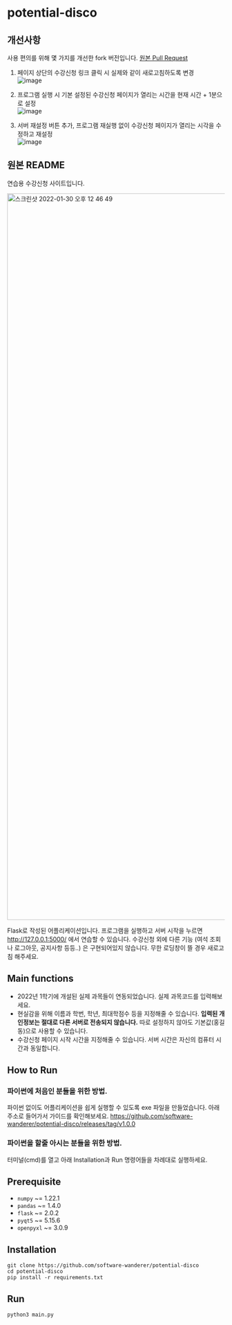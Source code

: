 # potential-disco

## 개선사항
사용 편의를 위해 몇 가지를 개선한 fork 버전입니다. [원본 Pull Request](https://github.com/software-wanderer/potential-disco/pull/1)  

1. 페이지 상단의 수강신청 링크 클릭 시 실제와 같이 새로고침하도록 변경  
![image](https://user-images.githubusercontent.com/17094868/153767836-95e3750f-8908-46c7-9d64-86f14b9b8aa4.png)  

2. 프로그램 실행 시 기본 설정된 수강신청 페이지가 열리는 시간을 현재 시간 + 1분으로 설정  
![image](https://user-images.githubusercontent.com/17094868/153767906-f229d56b-b47b-474d-90e1-d7a9293d5974.png)  

3. 서버 재설정 버튼 추가, 프로그램 재실행 없이 수강신청 페이지가 열리는 시각을 수정하고 재설정  
![image](https://user-images.githubusercontent.com/17094868/153767921-7cda3b0b-dc7a-436c-91ff-27fbc2e546fe.png)

## 원본 README
연습용 수강신청 사이트입니다. 

<img width="1680" alt="스크린샷 2022-01-30 오후 12 46 49" src="https://user-images.githubusercontent.com/98575585/151685906-67aca09d-ed39-4fca-aa82-8a0206ea9531.png">

Flask로 작성된 어플리케이션입니다. 프로그램을 실행하고 서버 시작을 누르면 http://127.0.0.1:5000/ 에서 연습할 수 있습니다. 
수강신청 외에 다른 기능 (여석 조회나 로그아웃, 공지사항 등등..) 은 구현되어있지 않습니다. 무한 로딩창이 뜰 경우 새로고침 해주세요. 

## Main functions 
* 2022년 1학기에 개설된 실제 과목들이 연동되었습니다. 실제 과목코드를 입력해보세요. 
* 현실감을 위해 이름과 학번, 학년, 최대학점수 등을 지정해줄 수 있습니다. **입력된 개인정보는 절대로 다른 서버로 전송되지 않습니다.** 따로 설정하지 않아도 기본값(홍길동)으로 사용할 수 있습니다.
* 수강신청 페이지 시작 시간을 지정해줄 수 있습니다. 서버 시간은 자신의 컴퓨터 시간과 동일합니다.

## How to Run
### 파이썬에 처음인 분들을 위한 방법. 
파이썬 없이도 어플리케이션을 쉽게 실행할 수 있도록 exe 파일을 만들었습니다. 아래 주소로 들어가서 가이드를 확인해보세요. 
https://github.com/software-wanderer/potential-disco/releases/tag/v1.0.0

### 파이썬을 할줄 아시는 분들을 위한 방법. 
터미널(cmd)를 열고 아래 Installation과  Run 명령어들을 차례대로 실행하세요. 

## Prerequisite
* `numpy` ~= 1.22.1
* `pandas` ~= 1.4.0
* `flask` ~= 2.0.2
* `pyqt5` ~= 5.15.6
* `openpyxl` ~= 3.0.9


## Installation
```Shell
git clone https://github.com/software-wanderer/potential-disco
cd potential-disco
pip install -r requirements.txt
```

## Run
```Shell
python3 main.py
```
